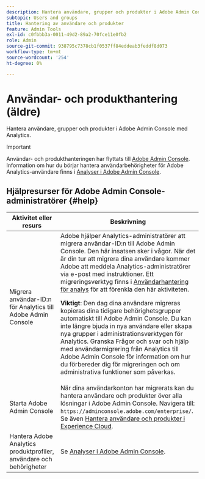 ```yaml
---
description: Hantera användare, grupper och produkter i Adobe Admin Console med Analytics.
subtopic: Users and groups
title: Hantering av användare och produkter
feature: Admin Tools
exl-id: c0fbbb3a-0011-49d2-89a2-70fce11e0fb2
role: Admin
source-git-commit: 938795c7378cb1f0537ff84eddeab3feddf8d073
workflow-type: tm+mt
source-wordcount: '254'
ht-degree: 0%

---
```


# Användar- och produkthantering (äldre)

Hantera användare, grupper och produkter i Adobe Admin Console med Analytics.

>[!IMPORTANT]
>
>Användar- och produkthanteringen har flyttats till [Adobe Admin Console](https://helpx.adobe.com/se/enterprise/using/admin-console.html). Information om hur du börjar hantera användarbehörigheter för Adobe Analytics-användare finns i [Analyser i Adobe Admin Console](/help/admin/admin-console/home.md).

## Hjälpresurser för Adobe Admin Console-administratörer {#help}

| Aktivitet eller resurs | Beskrivning |
| --- | --- |
| Migrera användar-ID:n för Analytics till Adobe Admin Console | Adobe hjälper Analytics-administratörer att migrera användar-ID:n till Adobe Admin Console. Den här insatsen sker i vågor. När det är din tur att migrera dina användare kommer Adobe att meddela Analytics-administratörer via e-post med instruktioner. Ett migreringsverktyg finns i [Användarhantering för analys](https://experienceleague.adobe.com/docs/analytics/admin/user-product-management/user-management/migrate-users/c-migration-tool.html?lang=sv-SE) för att förenkla den här aktiviteten.<p>**Viktigt**: Den dag dina användare migreras kopieras dina tidigare behörighetsgrupper automatiskt till Adobe Admin Console. Du kan inte längre bjuda in nya användare eller skapa nya grupper i administrationsverktygen för Analytics. Granska Frågor och svar och hjälp med användarmigrering från Analytics till Adobe Admin Console för information om hur du förbereder dig för migreringen och om administrativa funktioner som påverkas. |
| Starta Adobe Admin Console | När dina användarkonton har migrerats kan du hantera användare och produkter över alla lösningar i Adobe Admin Console. Navigera till: `https://adminconsole.adobe.com/enterprise/`. Se även [Hantera användare och produkter i Experience Cloud](https://experienceleague.adobe.com/docs/core-services/interface/administration/admin-getting-started.html?lang=sv-SE). |
| Hantera Adobe Analytics produktprofiler, användare och behörigheter | Se [Analyser i Adobe Admin Console](https://experienceleague.adobe.com/docs/analytics/admin/admin-console/home.html?lang=sv-SE). |

<!---
## User Management Descriptions {#section_7C19842A3D4249109A9399D4DF18DE75}

The following table describes elements on the [!UICONTROL Users] tab in [!UICONTROL User Management].

<table id="table_6F81D1095EB945D8995FF971B65BA52A"> 
 <thead> 
  <tr> 
   <th colname="col1" class="entry"> Element </th> 
   <th colname="col2" class="entry"> Description </th> 
  </tr> 
 </thead>
 <tbody> 
  <tr> 
   <td colname="col1"> <span class="wintitle"> Number of User Logins available</span> </td> 
   <td colname="col2"> The maximum number of user accounts you can create for this company. If necessary, you can contact your Account Representative or Customer Care to increase this number at no charge. </td> 
  </tr> 
  <tr> 
   <td colname="col1"> <span class="wintitle"> Number of User Logins in use</span> </td> 
   <td colname="col2"> The number of user accounts currently in use for this company. </td> 
  </tr> 
  <tr> 
   <td colname="col1"> <span class="wintitle"> Number of User Logins Remaining</span> </td> 
   <td colname="col2"> The difference between the user account maximum and the number of existing user accounts. </td> 
  </tr> 
  <tr> 
   <td colname="col1"> <span class="wintitle"> Add New User</span> </td> 
   <td colname="col2"> <p>Lets you add a user account to the company. This link is available only if the Number of User Logins Remaining is greater than 0. </p> <p>See <a href="/help/admin/user-management2/c-user-management/users.md"> Users</a>. </p> </td> 
  </tr> 
  <tr> 
   <td colname="col1"> <span class="wintitle"> Download Report</span> </td> 
   <td colname="col2">Exports the contents of the <span class="wintitle"> Users</span> table to a tab-delimited file. </td> 
  </tr> 
  <tr> 
   <td colname="col1"> <span class="wintitle"> Login</span> </td> 
   <td colname="col2"> <p>The user name. You can click the user name to edit the user account properties. </p> <p>See <a href="/help/admin/user-management2/c-user-management/users.md"> Users</a>. </p> </td> 
  </tr> 
  <tr> 
   <td colname="col1"> <span class="wintitle"> First Name</span> </td> 
   <td colname="col2"> The user's first (given) name. </td> 
  </tr> 
  <tr> 
   <td colname="col1"> <span class="wintitle"> Last Name</span> </td> 
   <td colname="col2"> The user's surname (family name). </td> 
  </tr> 
  <tr> 
   <td colname="col1"> <span class="wintitle"> Title</span> </td> 
   <td colname="col2"> The user's job title. </td> 
  </tr> 
  <tr> 
   <td colname="col1"> <span class="wintitle"> Admin</span> </td> 
   <td colname="col2"> Specifies if the user account has administrative privileges. </td> 
  </tr> 
  <tr> 
   <td colname="col1"> <span class="wintitle"> Last Login</span> </td> 
   <td colname="col2"> Displays a timestamp of the last login for this user account. </td> 
  </tr> 
  <tr> 
   <td colname="col1"><span class="wintitle"> Create Time</span> </td> 
   <td colname="col2"> Shows the date and time when the login account was created. </td> 
  </tr> 
  <tr> 
   <td colname="col1"> <span class="wintitle"> Expires</span> </td> 
   <td colname="col2"> Displays the account expiration account, if applicable. </td> 
  </tr> 
  <tr> 
   <td colname="col1"> <span class="wintitle"> Manage</span> </td> 
   <td colname="col2"> Provides links for user account management. </td> 
  </tr> 
  <tr> 
   <td colname="col1"> <span class="wintitle"> Edit</span> </td> 
   <td colname="col2"> <p>Edit user account settings. </p> <p>See <a href="/help/admin/user-management2/c-user-management/users.md"> Users</a>. </p> </td> 
  </tr> 
  <tr> 
   <td colname="col1"> <span class="wintitle"> Delete</span> </td> 
   <td colname="col2"> Delete the user account. </td> 
  </tr> 
  <tr> 
   <td colname="col1"> <span class="wintitle"> Transfer</span> </td> 
   <td colname="col2">Assign the privileges (permissions and resource access) of one user account to another. <p>See <a href="/help/admin/user-management2/c-user-management/t-transfer-user-accout-privileges.md"> Transfer user account privileges</a>. </p> </td> 
  </tr> 
  <tr> 
   <td colname="col1"><span class="wintitle"> Login as this user</span> </td> 
   <td colname="col2"> <p>Allows admins to impersonate and log in as a non-admin account. Admin accounts cannot be impersonated. </p> </td> 
  </tr> 
 </tbody> 
</table>
-->